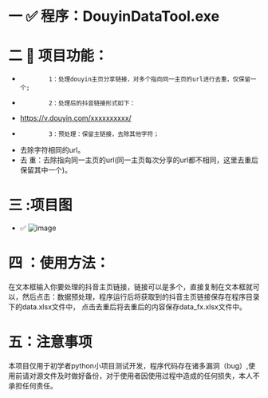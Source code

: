 

# 一 ✅ 程序：DouyinDataTool.exe

# 二 📝 项目功能：
*             1：处理douyin主页分享链接，对多个指向同一主页的url进行去重，仅保留一个;
*             2：处理后的抖音链接形式如下：
* https://v.douyin.com/xxxxxxxxxx/
*             3：预处理：保留主链接，去除其他字符；
* 去除字符相同的url。
* 去 重：去除指向同一主页的url(同一主页每次分享的url都不相同，这里去重后保留其中一个)。
            

# 三 :项目图

* ✅ ![image](https://github.com/user-attachments/assets/444d180d-703f-4685-a2ba-6c3fa8668f3e)

# 四 ：使用方法：
在文本框输入你要处理的抖音主页链接，链接可以是多个，直接复制在文本框就可以，然后点击：数据预处理，程序运行后将获取到的抖音主页链接保存在程序目录下的data.xlsx文件中，
点击去重后将去重后的内容保存data_fx.xlsx文件中。

# 五：注意事项
本项目仅用于初学者python小项目测试开发，程序代码存在诸多漏洞（bug）,使用前请对源文件及时做好备份，对于使用者因使用过程中造成的任何损失，本人不承担任何责任。



